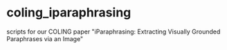 # coling_iparaphrasing
scripts for our COLING paper "iParaphrasing: Extracting Visually Grounded Paraphrases via an Image"

